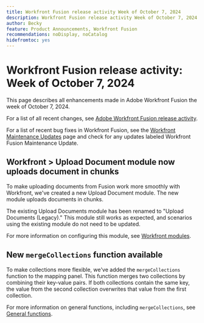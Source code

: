 ```yaml
---
title: Workfront Fusion release activity Week of October 7, 2024
description: Workfront Fusion release activity Week of October 7, 2024
author: Becky
feature: Product Announcements, Workfront Fusion
recommendations: noDisplay, noCatalog
hidefromtoc: yes
---
```

# Workfront Fusion release activity: Week of October 7, 2024

This page describes all enhancements made in Adobe Workfront Fusion the week of October 7, 2024.

For a list of all recent changes, see [Adobe Workfront Fusion release activity](/help/workfront-fusion/fusion-product-releases/fusion-release-activity.md).

For a list of recent bug fixes in Workfront Fusion, see the [Workfront Maintenance Updates](https://experienceleague.adobe.com/docs/workfront-known-issues/releases/current-updates.html) page and check for any updates labeled Workfront Fusion Maintenance Update.

## Workfront > Upload Document module now uploads document in chunks

To make uploading documents from Fusion work more smoothly with Workfront, we've created a new Upload Document module. The new module uploads documents in chunks. 

The existing Upload Documents module has been renamed to "Upload Documents (Legacy)." This module still works as expected, and scenarios using the existing module do not need to be updated.

For more information on configuring this module, see [Workfront modules](/help/workfront-fusion/references/apps-and-modules/adobe-connectors/workfront-modules.md).

## New `mergeCollections` function available

To make collections more flexible, we've added the `mergeCollections` function to the mapping panel. This function merges two collections by combining their key-value pairs. If both collections contain the same key, the value from the second collection overwrites that value from the first collection.

For more information on general functions, including `mergeCollections`, see [General functions](/help/workfront-fusion/references/mapping-panel/functions/general-functions.md).
